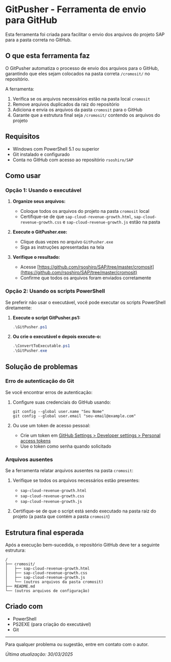 # GitPusher - Ferramenta de envio para GitHub

Esta ferramenta foi criada para facilitar o envio dos arquivos do projeto SAP para a pasta correta no GitHub.

## O que esta ferramenta faz

O GitPusher automatiza o processo de envio dos arquivos para o GitHub, garantindo que eles sejam colocados na pasta correta `/cromosit/` no repositório.

A ferramenta:
1. Verifica se os arquivos necessários estão na pasta local `cromosit`
2. Remove arquivos duplicados da raiz do repositório
3. Adiciona e envia os arquivos da pasta `cromosit` para o GitHub
4. Garante que a estrutura final seja `/cromosit/` contendo os arquivos do projeto

## Requisitos

- Windows com PowerShell 5.1 ou superior
- Git instalado e configurado
- Conta no GitHub com acesso ao repositório `rsoshiro/SAP`

## Como usar

### Opção 1: Usando o executável

1. **Organize seus arquivos:**
   - Coloque todos os arquivos do projeto na pasta `cromosit` local
   - Certifique-se de que `sap-cloud-revenue-growth.html`, `sap-cloud-revenue-growth.css` e `sap-cloud-revenue-growth.js` estão na pasta

2. **Execute o GitPusher.exe:**
   - Clique duas vezes no arquivo `GitPusher.exe`
   - Siga as instruções apresentadas na tela

3. **Verifique o resultado:**
   - Acesse [https://github.com/rsoshiro/SAP/tree/master/cromosit](https://github.com/rsoshiro/SAP/tree/master/cromosit)
   - Confirme que todos os arquivos foram enviados corretamente

### Opção 2: Usando os scripts PowerShell

Se preferir não usar o executável, você pode executar os scripts PowerShell diretamente:

1. **Execute o script GitPusher.ps1:**
   ```powershell
   .\GitPusher.ps1
   ```

2. **Ou crie o executável e depois execute-o:**
   ```powershell
   .\ConvertToExecutable.ps1
   .\GitPusher.exe
   ```

## Solução de problemas

### Erro de autenticação do Git

Se você encontrar erros de autenticação:

1. Configure suas credenciais do GitHub usando:
   ```
   git config --global user.name "Seu Nome"
   git config --global user.email "seu-email@example.com"
   ```

2. Ou use um token de acesso pessoal:
   - Crie um token em [GitHub Settings > Developer settings > Personal access tokens](https://github.com/settings/tokens)
   - Use o token como senha quando solicitado

### Arquivos ausentes

Se a ferramenta relatar arquivos ausentes na pasta `cromosit`:

1. Verifique se todos os arquivos necessários estão presentes:
   - `sap-cloud-revenue-growth.html`
   - `sap-cloud-revenue-growth.css`
   - `sap-cloud-revenue-growth.js`

2. Certifique-se de que o script está sendo executado na pasta raiz do projeto (a pasta que contém a pasta `cromosit`)

## Estrutura final esperada

Após a execução bem-sucedida, o repositório GitHub deve ter a seguinte estrutura:

```
/
├── cromosit/
│   ├── sap-cloud-revenue-growth.html
│   ├── sap-cloud-revenue-growth.css
│   ├── sap-cloud-revenue-growth.js
│   └── (outros arquivos da pasta cromosit)
├── README.md
└── (outros arquivos de configuração)
```

## Criado com

- PowerShell
- PS2EXE (para criação do executável)
- Git

---

Para qualquer problema ou sugestão, entre em contato com o autor.

*Última atualização: 30/03/2025* 